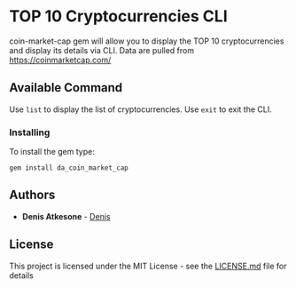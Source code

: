 # TOP 10 Cryptocurrencies CLI

coin-market-cap gem will allow you to display the TOP 10 cryptocurrencies and display its details via CLI. Data are pulled from https://coinmarketcap.com/

## Available Command

Use `list` to display the list of cryptocurrencies.
Use `exit` to exit the CLI.

### Installing

To install the gem type:

```
gem install da_coin_market_cap
```

## Authors

* **Denis Atkesone** - [Denis](https://github.com/kheyro/)

## License

This project is licensed under the MIT License - see the [LICENSE.md](LICENSE.md) file for details
